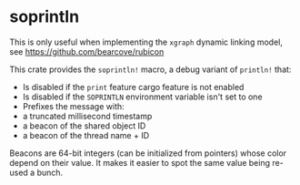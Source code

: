 # soprintln

This is only useful when implementing the `xgraph` dynamic linking model,
see <https://github.com/bearcove/rubicon>

This crate provides the `soprintln!` macro, a debug variant of `println!` that:

  * Is disabled if the `print` feature cargo feature is not enabled
  * Is disabled if the `SOPRINTLN` environment variable isn't set to one
  * Prefixes the message with:
   * a truncated millisecond timestamp
   * a beacon of the shared object ID
   * a beacon of the thread name + ID

Beacons are 64-bit integers (can be initialized from pointers) whose color
depend on their value. It makes it easier to spot the same value being re-used
a bunch.
